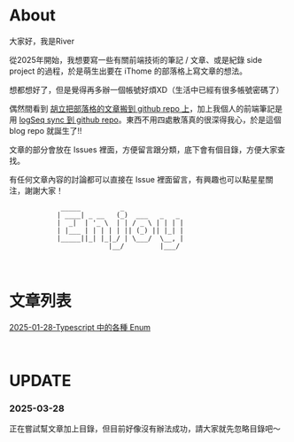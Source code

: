 
# About

大家好，我是River


從2025年開始，我想要寫一些有關前端技術的筆記 / 文章、或是紀錄 side project 的過程，於是萌生出要在 iThome 的部落格上寫文章的想法。


想都想好了，但是覺得再多辦一個帳號好煩XD（生活中已經有很多帳號密碼了）


偶然間看到 [胡立把部落格的文章搬到 github repo 上](https://github.com/aszx87410/blog)，加上我個人的前端筆記是用 [logSeq sync 到 github repo](https://hub.logseq.com/integrations/aV9AgETypcPcf8avYcHXQT/logseq-sync-with-git-and-github/krMyU6jSEN8jG2Yjvifu9i)。東西不用四處散落真的很深得我心，於是這個 blog repo 就誕生了!!


文章的部分會放在 Issues 裡面，方便留言跟分類，底下會有個目錄，方便大家查找。


有任何文章內容的討論都可以直接在 Issue 裡面留言，有興趣也可以點星星關注，謝謝大家！


                 _____          _               
                | ____| _ __   (_)  ___   _   _ 
                |  _|  | '_ \  | | / _ \ | | | |
                | |___ | | | | | || (_) || |_| |
                |_____||_| |_|_/ | \___/  \__, |
                             |__/         |___/          


<br/>


# 文章列表
[2025-01-28-Typescript 中的各種 Enum ](https://github.com/riverkuo/blog/issues/1)

<br/>

# UPDATE

### 2025-03-28 
正在嘗試幫文章加上目錄，但目前好像沒有辦法成功，請大家就先忽略目錄吧～
